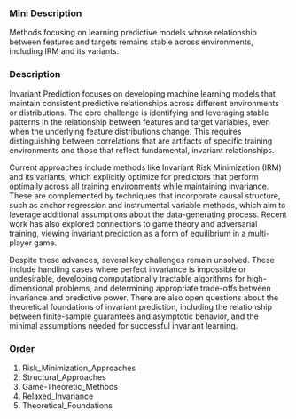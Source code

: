 ### Mini Description

Methods focusing on learning predictive models whose relationship between features and targets remains stable across environments, including IRM and its variants.

### Description

Invariant Prediction focuses on developing machine learning models that maintain consistent predictive relationships across different environments or distributions. The core challenge is identifying and leveraging stable patterns in the relationship between features and target variables, even when the underlying feature distributions change. This requires distinguishing between correlations that are artifacts of specific training environments and those that reflect fundamental, invariant relationships.

Current approaches include methods like Invariant Risk Minimization (IRM) and its variants, which explicitly optimize for predictors that perform optimally across all training environments while maintaining invariance. These are complemented by techniques that incorporate causal structure, such as anchor regression and instrumental variable methods, which aim to leverage additional assumptions about the data-generating process. Recent work has also explored connections to game theory and adversarial training, viewing invariant prediction as a form of equilibrium in a multi-player game.

Despite these advances, several key challenges remain unsolved. These include handling cases where perfect invariance is impossible or undesirable, developing computationally tractable algorithms for high-dimensional problems, and determining appropriate trade-offs between invariance and predictive power. There are also open questions about the theoretical foundations of invariant prediction, including the relationship between finite-sample guarantees and asymptotic behavior, and the minimal assumptions needed for successful invariant learning.

### Order

1. Risk_Minimization_Approaches
2. Structural_Approaches
3. Game-Theoretic_Methods
4. Relaxed_Invariance
5. Theoretical_Foundations
